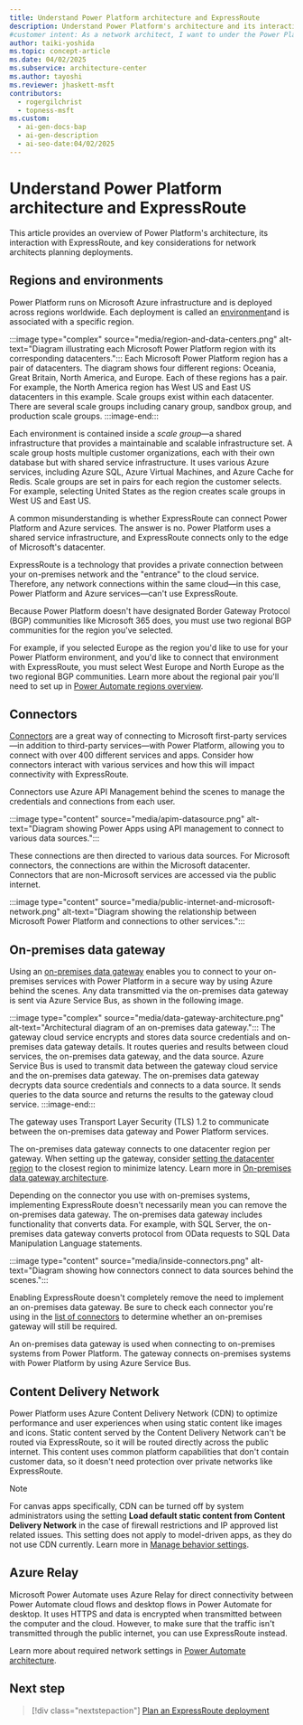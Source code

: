 ```yaml
---
title: Understand Power Platform architecture and ExpressRoute
description: Understand Power Platform's architecture and its interaction with ExpressRoute to plan secure and efficient deployments.
#customer intent: As a network architect, I want to under the Power Platform architecture in the context of ExpressRoute so that I can plan deployments effectively.
author: taiki-yoshida
ms.topic: concept-article
ms.date: 04/02/2025
ms.subservice: architecture-center
ms.author: tayoshi
ms.reviewer: jhaskett-msft
contributors:
  - rogergilchrist
  - topness-msft
ms.custom:
  - ai-gen-docs-bap
  - ai-gen-description
  - ai-seo-date:04/02/2025
---
```


# Understand Power Platform architecture and ExpressRoute

This article provides an overview of Power Platform's architecture, its interaction with ExpressRoute, and key considerations for network architects planning deployments.

## Regions and environments

Power Platform runs on Microsoft Azure infrastructure and is deployed across regions worldwide. Each deployment is called an [environment](../../../admin/environments-overview.md)and is associated with a specific region.  

:::image type="complex" source="media/region-and-data-centers.png" alt-text="Diagram illustrating each Microsoft Power Platform region with its corresponding datacenters.":::
   Each Microsoft Power Platform region has a pair of datacenters. The diagram shows four different regions: Oceania, Great Britain, North America, and Europe. Each of these regions has a pair. For example, the North America region has West US and East US datacenters in this example. Scale groups exist within each datacenter. There are several scale groups including canary group, sandbox group, and production scale groups.
:::image-end:::

Each environment is contained inside a *scale group*&mdash;a shared infrastructure that provides a maintainable and scalable infrastructure set. A scale group hosts multiple customer organizations, each with their own database but with shared service infrastructure. It uses various Azure services, including Azure SQL, Azure Virtual Machines, and Azure Cache for Redis. Scale groups are set in pairs for each region the customer selects. For example, selecting United States as the region creates scale groups in West US and East US.

A common misunderstanding is whether ExpressRoute can connect Power Platform and Azure services. The answer is no. Power Platform uses a shared service infrastructure, and ExpressRoute connects only to the edge of Microsoft's datacenter.

ExpressRoute is a technology that provides a private connection between your on-premises network and the "entrance" to the cloud service. Therefore, any network connections within the same cloud&mdash;in this case, Power Platform and Azure services&mdash;can't use ExpressRoute.

Because Power Platform doesn't have designated Border Gateway Protocol (BGP) communities like Microsoft 365 does, you must use two regional BGP communities for the region you've selected.

For example, if you selected Europe as the region you'd like to use for your Power Platform environment, and you'd like to connect that environment with ExpressRoute, you must select West Europe and North Europe as the two regional BGP communities. Learn more about the regional pair you'll need to set up in [Power Automate regions overview](/power-automate/regions-overview).

## Connectors

[Connectors](/connectors/connectors) are a great way of connecting to Microsoft first-party services&mdash;in addition to third-party services&mdash;with Power Platform, allowing you to connect with over 400 different services and apps. Consider how connectors interact with various services and how this will impact connectivity with ExpressRoute.

Connectors use Azure API Management behind the scenes to manage the credentials and connections from each user.

:::image type="content" source="media/apim-datasource.png" alt-text="Diagram showing Power Apps using API management to connect to various data sources.":::

These connections are then directed to various data sources. For Microsoft connectors, the connections are within the Microsoft datacenter. Connectors that are non-Microsoft services are accessed via the public internet.

:::image type="content" source="media/public-internet-and-microsoft-network.png" alt-text="Diagram showing the relationship between Microsoft Power Platform and connections to other services.":::

## On-premises data gateway

Using an [on-premises data gateway](/data-integration/gateway/service-gateway-onprem) enables you to connect to your on-premises services with Power Platform in a secure way by using Azure behind the scenes. Any data transmitted via the on-premises data gateway is sent via Azure Service Bus, as shown in the following image.

:::image type="complex" source="media/data-gateway-architecture.png" alt-text="Architectural diagram of an on-premises data gateway.":::
    The gateway cloud service encrypts and stores data source credentials and on-premises data gateway details. It routes queries and results between cloud services, the on-premises data gateway, and the data source. Azure Service Bus is used to transmit data between the gateway cloud service and the on-premises data gateway. The on-premises data gateway decrypts data source credentials and connects to a data source. It sends queries to the data source and returns the results to the gateway cloud service.
:::image-end:::

The gateway uses Transport Layer Security (TLS) 1.2 to communicate between the on-premises data gateway and Power Platform services.

The on-premises data gateway connects to one datacenter region per gateway. When setting up the gateway, consider [setting the datacenter region](/data-integration/gateway/service-gateway-data-region) to the closest region to minimize latency. Learn more in [On-premises data gateway architecture](/data-integration/gateway/service-gateway-onprem-indepth).

Depending on the connector you use with on-premises systems, implementing ExpressRoute doesn't necessarily mean you can remove the on-premises data gateway. The on-premises data gateway includes functionality that converts data. For example, with SQL Server, the on-premises data gateway converts protocol from OData requests to SQL Data Manipulation Language statements.

:::image type="content" source="media/inside-connectors.png" alt-text="Diagram showing how connectors connect to data sources behind the scenes.":::

Enabling ExpressRoute doesn't completely remove the need to implement an on-premises data gateway. Be sure to check each connector you're using in the [list of connectors](/power-automate/gateway-manage) to determine whether an on-premises gateway will still be required.

An on-premises data gateway is used when connecting to on-premises systems from Power Platform. The gateway connects on-premises systems with Power Platform by using Azure Service Bus.

## Content Delivery Network

Power Platform uses Azure Content Delivery Network (CDN) to optimize performance and user experiences when using static content like images and icons. Static content served by the Content Delivery Network can't be routed via ExpressRoute, so it will be routed directly across the public internet. This content uses common platform capabilities that don't contain customer data, so it doesn't need protection over private networks like ExpressRoute.  

> [!NOTE]  
> For canvas apps specifically, CDN can be turned off by system administrators using the setting **Load default static content from Content Delivery Network** in the case of firewall restrictions and IP approved list related issues. This setting does not apply to model-driven apps, as they do not use CDN currently. Learn more in [Manage behavior settings](../../../admin/settings-behavior.md).

## Azure Relay

Microsoft Power Automate uses Azure Relay for direct connectivity between Power Automate cloud flows and desktop flows in Power Automate for desktop. It uses HTTPS and data is encrypted when transmitted between the computer and the cloud. However, to make sure that the traffic isn't transmitted through the public internet, you can use ExpressRoute instead.

Learn more about required network settings in [Power Automate architecture](/power-automate/desktop-flows/pad-architecture).

## Next step

> [!div class="nextstepaction"]
> [Plan an ExpressRoute deployment](planning-expressroute.md)